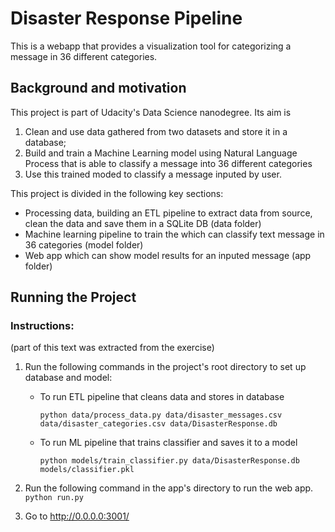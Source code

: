 # Disaster Response Pipeline

This is a webapp that provides a visualization tool for categorizing a message in 36 different categories. 

## Background and motivation

This project is part of Udacity's Data Science nanodegree. Its aim is 

1. Clean and use data gathered from two datasets and store it in a database;
2. Build and train a Machine Learning model using Natural Language Process that is able to classify a message into 36 different categories
3. Use this trained moded to classify a message inputed by user.

This project is divided in the following key sections:

- Processing data, building an ETL pipeline to extract data from source, clean the data and save them in a SQLite DB (data folder)
- Machine learning pipeline to train the which can classify text message in 36 categories (model folder)
- Web app which can show model results for an inputed message (app folder)

## Running the Project

### Instructions:
(part of this text was extracted from the exercise)

1. Run the following commands in the project's root directory to set up database and model:

    - To run ETL pipeline that cleans data and stores in database
    
        ```
        python data/process_data.py data/disaster_messages.csv data/disaster_categories.csv data/DisasterResponse.db
        ```
        
    - To run ML pipeline that trains classifier and saves it to a model
    
        ```
        python models/train_classifier.py data/DisasterResponse.db models/classifier.pkl
        ```

2. Run the following command in the app's directory to run the web app.
    `python run.py`

3. Go to http://0.0.0.0:3001/
